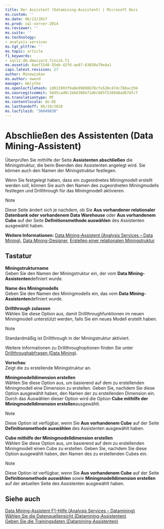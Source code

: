 ```yaml
---
title: Der Assistent (Datamining-Assistent) | Microsoft Docs
ms.custom: ''
ms.date: 06/13/2017
ms.prod: sql-server-2014
ms.reviewer: ''
ms.suite: ''
ms.technology:
- analysis-services
ms.tgt_pltfrm: ''
ms.topic: article
f1_keywords:
- sql12.dm.dmwizard.finish.f1
ms.assetid: 6aef1548-35eb-42fd-ae87-63650a79eda1
caps.latest.revision: 27
author: Minewiskan
ms.author: owend
manager: mblythe
ms.openlocfilehash: 1d013993f9a8e99898b78cfa520c474c788ac294
ms.sourcegitcommit: 5dd5cad0c1bbd308471d6c885f516948ad67dfcf
ms.translationtype: MT
ms.contentlocale: de-DE
ms.lasthandoff: 06/19/2018
ms.locfileid: "36049830"
---
```

# <a name="completing-the-wizard-data-mining-wizard"></a>Abschließen des Assistenten (Data Mining-Assistent)
  Überprüfen Sie mithilfe der Seite **Assistenten abschließen** die Miningstruktur, die beim Beenden des Assistenten angelegt wird. Sie können auch den Namen der Miningstruktur festlegen.  
  
 Wenn Sie festgelegt haben, dass ein zugeordnetes Miningmodell erstellt werden soll, können Sie auch den Namen des zugeordneten Miningmodells festlegen und Drillthrough für das Miningmodell aktivieren.  
  
> [!NOTE]  
>  Diese Seite ändert sich je nachdem, ob Sie **Aus vorhandener relationaler Datenbank oder vorhandenem Data Warehouse** oder **Aus vorhandenem Cube** auf der Seite **Definitionsmethode auswählen** des Assistenten ausgewählt haben.  
  
 **Weitere Informationen:** [Data Mining-Assistent &#40;Analysis Services – Data Mining&#41;](data-mining/data-mining-wizard-analysis-services-data-mining.md), [Data Mining-Designer](data-mining/data-mining-designer.md), [Erstellen einer relationalen Miningstruktur](data-mining/create-a-relational-mining-structure.md)  
  
## <a name="options"></a>Tastatur  
 **Miningstrukturname**  
 Geben Sie den Namen der Miningstruktur ein, der vom **Data Mining-Assistenten**definiert wurde.  
  
 **Name des Miningmodells**  
 Geben Sie den Namen des Miningmodells ein, das vom **Data Mining-Assistenten**definiert wurde.  
  
 **Drillthrough zulassen**  
 Wählen Sie diese Option aus, damit Drillthroughfunktionen im neuen Miningmodell unterstützt werden, falls Sie ein neues Modell erstellt haben.  
  
> [!NOTE]  
>  Standardmäßig ist Drillthrough in der Miningstruktur aktiviert.  
  
 Weitere Informationen zu Drillthroughoptionen finden Sie unter [Drillthroughabfragen &#40;Data Mining&#41;](data-mining/drillthrough-queries-data-mining.md).  
  
 **Vorschau**  
 Zeigt die zu erstellende Miningstruktur an.  
  
 **Miningmodelldimension erstellen**  
 Wählen Sie diese Option aus, um basierend auf dem zu erstellenden Miningmodell eine Dimension zu erstellen. Geben Sie, nachdem Sie diese Option ausgewählt haben, den Namen der zu erstellenden Dimension ein. Durch das Auswählen dieser Option wird die Option **Cube mithilfe der Miningmodelldimension erstellen**ausgewählt.  
  
> [!NOTE]  
>  Diese Option ist verfügbar, wenn Sie **Aus vorhandenem Cube** auf der Seite **Definitionsmethode auswählen** des Assistenten ausgewählt haben.  
  
 **Cube mithilfe der Miningmodelldimension erstellen**  
 Wählen Sie diese Option aus, um basierend auf dem zu erstellenden Miningmodell einen Cube zu erstellen. Geben Sie, nachdem Sie diese Option ausgewählt haben, den Namen des zu erstellenden Cubes ein.  
  
> [!NOTE]  
>  Diese Option ist verfügbar, wenn Sie **Aus vorhandenem Cube** auf der Seite **Definitionsmethode auswählen** sowie **Miningmodelldimension erstellen** auf der aktuellen Seite des Assistenten ausgewählt haben.  
  
## <a name="see-also"></a>Siehe auch  
 [Data Mining-Assistent F1-Hilfe &#40;Analysis Services – Datamining&#41;](data-mining-wizard-f1-help-analysis-services-data-mining.md)   
 [Wählen Sie die Datenquellensicht &#40;Datamining-Assistenten&#41;](select-data-source-view-data-mining-wizard.md)   
 [Geben Sie die Trainingsdaten &#40;Datamining-Assistenten&#41;](specify-the-training-data-data-mining-wizard.md)  
  
  